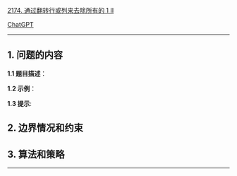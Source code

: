 [2174. 通过翻转行或列来去除所有的 1 II](https://leetcode.cn/problems/remove-all-ones-with-row-and-column-flips-ii)

[ChatGPT](chat.openai.com)

---

## 1. 问题的内容
**1.1 题目描述**：

**1.2 示例**：

**1.3 提示**:

## 2. 边界情况和约束


## 3. 算法和策略

---

